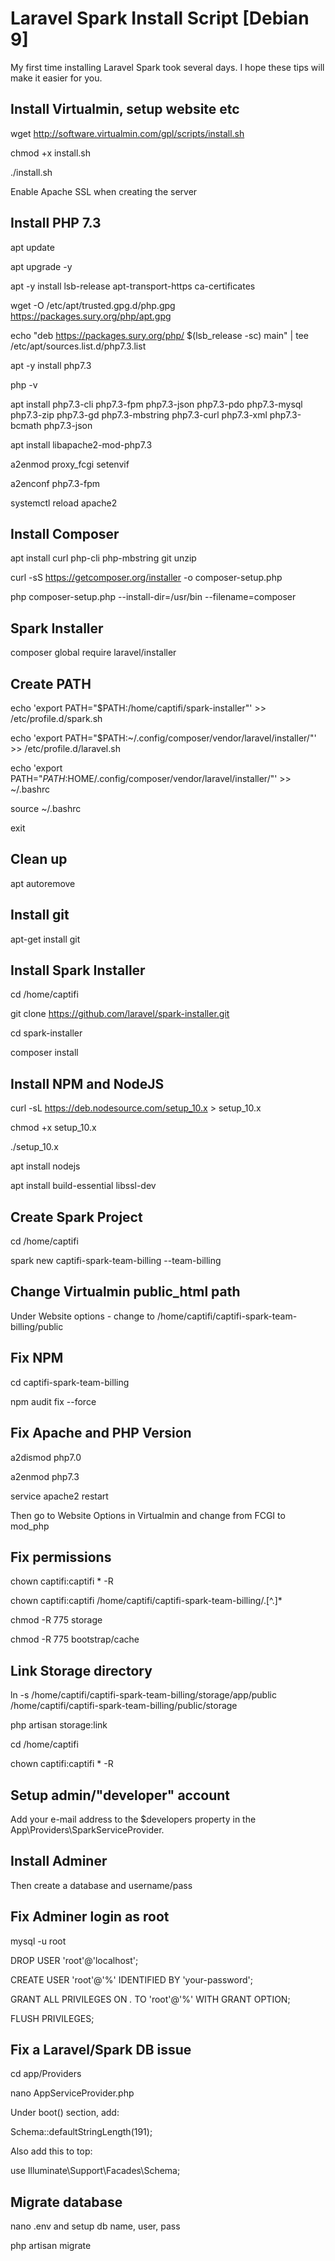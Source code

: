 # Laravel Spark Install Script [Debian 9]
My first time installing Laravel Spark took several days. I hope these tips will make it easier for you.

## Install Virtualmin, setup website etc
wget http://software.virtualmin.com/gpl/scripts/install.sh

chmod +x install.sh

./install.sh

Enable Apache SSL when creating the server


## Install PHP 7.3
apt update

apt upgrade -y

apt -y install lsb-release apt-transport-https ca-certificates 

wget -O /etc/apt/trusted.gpg.d/php.gpg https://packages.sury.org/php/apt.gpg

echo "deb https://packages.sury.org/php/ $(lsb_release -sc) main" | tee /etc/apt/sources.list.d/php7.3.list

apt -y install php7.3

php -v

apt install php7.3-cli php7.3-fpm php7.3-json php7.3-pdo php7.3-mysql php7.3-zip php7.3-gd  php7.3-mbstring php7.3-curl php7.3-xml 
php7.3-bcmath php7.3-json

apt install libapache2-mod-php7.3


a2enmod proxy_fcgi setenvif

a2enconf php7.3-fpm

systemctl reload apache2


## Install Composer
apt install curl php-cli php-mbstring git unzip

curl -sS https://getcomposer.org/installer -o composer-setup.php

php composer-setup.php --install-dir=/usr/bin --filename=composer


## Spark Installer
composer global require laravel/installer

## Create PATH
echo 'export PATH="$PATH:/home/captifi/spark-installer"' >> /etc/profile.d/spark.sh

echo 'export PATH="$PATH:~/.config/composer/vendor/laravel/installer/"' >> /etc/profile.d/laravel.sh

echo 'export PATH="$PATH:$HOME/.config/composer/vendor/laravel/installer/"' >> ~/.bashrc

source ~/.bashrc

exit

## Clean up
apt autoremove

## Install git
apt-get install git

## Install Spark Installer
cd /home/captifi

git clone https://github.com/laravel/spark-installer.git

cd spark-installer

composer install

## Install NPM and NodeJS
curl -sL https://deb.nodesource.com/setup_10.x > setup_10.x 

chmod +x setup_10.x

./setup_10.x

apt install nodejs

apt install build-essential libssl-dev

## Create Spark Project
cd /home/captifi

spark new captifi-spark-team-billing --team-billing

## Change Virtualmin public_html path
Under Website options - change to /home/captifi/captifi-spark-team-billing/public

## Fix NPM
cd captifi-spark-team-billing

npm audit fix --force

## Fix Apache and PHP Version
a2dismod php7.0

a2enmod php7.3

service apache2 restart

Then go to Website Options in Virtualmin and change from FCGI to mod_php

## Fix permissions
chown captifi:captifi * -R

chown captifi:captifi /home/captifi/captifi-spark-team-billing/.[^.]*

chmod -R 775 storage

chmod -R 775 bootstrap/cache

## Link Storage directory
ln -s /home/captifi/captifi-spark-team-billing/storage/app/public /home/captifi/captifi-spark-team-billing/public/storage

php artisan storage:link

cd /home/captifi

chown captifi:captifi * -R

## Setup admin/"developer" account
Add your e-mail address to the $developers property in the App\Providers\SparkServiceProvider.

## Install Adminer
Then create a database and username/pass

## Fix Adminer login as root
mysql -u root

DROP USER 'root'@'localhost';

CREATE USER 'root'@'%' IDENTIFIED BY 'your-password';

GRANT ALL PRIVILEGES ON *.* TO 'root'@'%' WITH GRANT OPTION;

FLUSH PRIVILEGES;

## Fix a Laravel/Spark DB issue
cd app/Providers

nano AppServiceProvider.php

Under boot() section, add:

Schema::defaultStringLength(191);

Also add this to top:

use Illuminate\Support\Facades\Schema;

## Migrate database
nano .env and setup db name, user, pass

php artisan migrate
